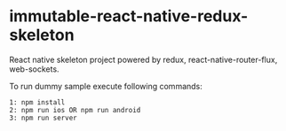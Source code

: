 # immutable-react-native-redux-skeleton

React native skeleton project powered by redux, react-native-router-flux, web-sockets.

To run dummy sample execute following commands:
~~~~
1: npm install
2: npm run ios OR npm run android
3: npm run server
